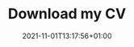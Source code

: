 ---
title: "Download my CV"
date: 2021-11-01T13:17:56+01:00
# set the link if you want to redirect the user.
link: "/Lina_Avendano_CV.pdf"
# set the html target parameter if you want to change default behavior
target: "_self_"
---